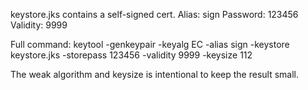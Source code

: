 keystore.jks contains a self-signed cert.
Alias: sign
Password: 123456
Validity: 9999

Full command:
keytool -genkeypair -keyalg EC -alias sign -keystore keystore.jks -storepass 123456 -validity 9999 -keysize 112

The weak algorithm and keysize is intentional to keep the result small.